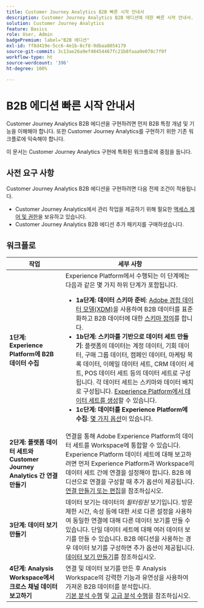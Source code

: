 ```yaml
---
title: Customer Journey Analytics B2B 빠른 시작 안내서
description: Customer Journey Analytics B2B 에디션에 대한 빠른 시작 안내서.
solution: Customer Journey Analytics
feature: Basics
role: User, Admin
badgePremium: label="B2B 에디션"
exl-id: ff8d419e-5cc6-4e1b-8cf8-9dbaa8054179
source-git-commit: 3c13ae26a9ef48454467fc21b8faaa9e078c7f9f
workflow-type: ht
source-wordcount: '396'
ht-degree: 100%

---
```



# B2B 에디션 빠른 시작 안내서

Customer Journey Analytics B2B 에디션을 구현하려면 먼저 B2B 특정 개념 및 기능을 이해해야 합니다. 또한 Customer Journey Analytics를 구현하기 위한 기존 워크플로에 익숙해야 합니다.

이 문서는 Customer Journey Analytics 구현에 특화된 워크플로에 중점을 둡니다.

## 사전 요구 사항

Customer Journey Analytics B2B 에디션을 구현하려면 다음 전제 조건이 적용됩니다.

* Customer Journey Analytics에서 관리 작업을 제공하기 위해 필요한 [액세스 제어 및 권한](/help/technotes/access-control.md)을 보유하고 있습니다.
* Customer Journey Analytics B2B 에디션 추가 패키지를 구매하셨습니다.


## 워크플로

| 작업 | 세부 사항 |
| --- | --- |
| **1단계: Experience Platform에 B2B 데이터 수집** | Experience Platform에서 수행되는 이 단계에는 다음과 같은 몇 가지 하위 단계가 포함됩니다.<ul><li>**1a단계: 데이터 스키마 준비**: [Adobe 경험 데이터 모델(XDM)](https://experienceleague.adobe.com/docs/experience-platform/xdm/home.html)을 사용하여 B2B 데이터를 표준화하고 B2B 데이터에 대한 [스키마 정의](https://experienceleague.adobe.com/ko/docs/experience-platform/rtcdp/schemas/b2b)를 합니다.</li><li>**1b단계: 스키마를 기반으로 데이터 세트 만들기**: 플랫폼의 데이터는 계정 데이터, 기회 데이터, 구매 그룹 데이터, 캠페인 데이터, 마케팅 목록 데이터, 이메일 데이터 세트, CRM 데이터 세트, POS 데이터 세트 등의 데이터 세트로 구성됩니다. 각 데이터 세트는 스키마와 데이터 배치로 구성됩니다. [Experience Platform에서 데이터 세트를 생성](https://experienceleague.adobe.com/docs/platform-learn/getting-started-for-data-architects-and-data-engineers/create-datasets.html)할 수 있습니다.</li><li>**1c단계: 데이터를 Experience Platform에 수집**: [몇 가지 옵션](https://experienceleague.adobe.com/ko/docs/experience-platform/ingestion/home)이 있습니다.</li></ul> |
| **2단계: 플랫폼 데이터 세트와 Customer Journey Analytics 간 연결 만들기** | 연결을 통해 Adobe Experience Platform의 데이터 세트를 Workspace에 통합할 수 있습니다. Experience Platform 데이터 세트에 대해 보고하려면 먼저 Experience Platform과 Workspace의 데이터 세트 간에 연결을 설정해야 합니다. B2B 에디션으로 연결을 구성할 때 추가 옵션이 제공됩니다. <br>[연결 만들기 또는 편집](/help/connections/create-connection.md)을 참조하십시오. |
| **3단계: 데이터 보기 만들기** | 데이터 보기는 데이터의 *필터링된* 보기입니다. 방문 제한 시간, 속성 등에 대한 서로 다른 설정을 사용하여 동일한 연결에 대해 다른 데이터 보기를 만들 수 있습니다. 단일 데이터 세트에 대해 여러 데이터 보기를 만들 수 있습니다. B2B 에디션을 사용하는 경우 데이터 보기를 구성하면 추가 옵션이 제공됩니다.<br>[데이터 보기 만들기](/help/data-views/create-dataview.md)를 참조하십시오. |
| **4단계: Analysis Workspace에서 크로스 채널 데이터 보고하기** | 연결 및 데이터 보기를 만든 후 Analysis Workspace의 강력한 기능과 유연성을 사용하여 가져온 B2B 데이터를 분석합니다.<br>[기본 분석 수행](/help/analysis-workspace/perform-basic-analysis.md) 및 [고급 분석 수행](/help/analysis-workspace/perform-adv-analysis.md)을 참조하십시오. |

<!--

## Use Case

The [B2B Use Case ](../data-ingestion/data-ingestion.md) document provides an example use case on how to implement Customer  Journey Analytics B2B Edition.

-->